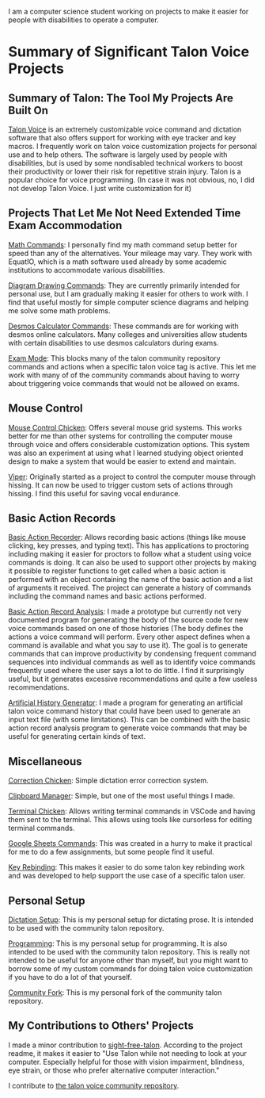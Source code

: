 I am a computer science student working on projects to make it easier for people with disabilities to operate a computer.

# Summary of Significant Talon Voice Projects
## Summary of Talon: The Tool My Projects Are Built On
[Talon Voice](https://talonvoice.com/) is an extremely customizable voice command and dictation software that also offers support for working with eye tracker and key macros. I frequently work on talon voice customization projects for personal use and to help others. The software is largely used by people with disabilities, but is used by some nondisabled technical workers to boost their productivity or lower their risk for repetitive strain injury. Talon is a popular choice for voice programming. (In case it was not obvious, no, I did not develop Talon Voice. I just write customization for it)

## Projects That Let Me Not Need Extended Time Exam Accommodation
[Math Commands](https://github.com/FireChickenProductivity/Talon-Voice-EquatIO-Commands): I personally find my math command setup better for speed than any of the alternatives. Your mileage may vary. They work with EquatIO, which is a math software used already by some academic institutions to accommodate various disabilities.

[Diagram Drawing Commands](https://github.com/FireChickenProductivity/TalonVoiceDiagramDrawing): They are currently primarily intended for personal use, but I am gradually making it easier for others to work with. I find that useful mostly for simple computer science diagrams and helping me solve some math problems.

[Desmos Calculator Commands](https://github.com/FireChickenProductivity/TalonVoiceDesmosCommands): These commands are for working with desmos online calculators. Many colleges and universities allow students with certain disabilities to use desmos calculators during exams.

[Exam Mode](https://github.com/FireChickenProductivity/Talon-Voice-Exam-Mode): This blocks many of the talon community repository commands and actions when a specific talon voice tag is active. This let me work with many of of the community commands about having to worry about triggering voice commands that would not be allowed on exams.

## Mouse Control
[Mouse Control Chicken](https://github.com/FireChickenProductivity/MouseControlChicken): Offers several mouse grid systems. This works better for me than other systems for controlling the computer mouse through voice and offers considerable customization options. This system was also an experiment at using what I learned studying object oriented design to make a system that would be easier to extend and maintain.

[Viper](https://github.com/FireChickenProductivity/Viper): Originally started as a project to control the computer mouse through hissing. It can now be used to trigger custom sets of actions through hissing. I find this useful for saving vocal endurance.

## Basic Action Records
[Basic Action Recorder](https://github.com/FireChickenProductivity/BAR): Allows recording basic actions (things like mouse clicking, key presses, and typing text). This has applications to proctoring including making it easier for proctors to follow what a student using voice commands is doing. It can also be used to support other projects by making it possible to register functions to get called when a basic action is performed with an object containing the name of the basic action and a list of arguments it received. The project can generate a history of commands including the command names and basic actions performed. 

[Basic Action Record Analysis](https://github.com/FireChickenProductivity/BasicActionRecordAnalyzer): I made a prototype but currently not very documented program for generating the body of the source code for new voice commands based on one of those histories (The body defines the actions a voice command will perform. Every other aspect defines when a command is available and what you say to use it). The goal is to generate commands that can improve productivity by condensing frequent command sequences into individual commands as well as to identify voice commands frequently used where the user says a lot to do little. I find it surprisingly useful, but it generates excessive recommendations and quite a few useless recommendations.

[Artificial History Generator](https://github.com/FireChickenProductivity/ArtificialTalonCommandHistoryGenerator): I made a program for generating an artificial talon voice command history that could have been used to generate an input text file (with some limitations). This can be combined with the basic action record analysis program to generate voice commands that may be useful for generating certain kinds of text.

## Miscellaneous
[Correction Chicken](https://github.com/FireChickenProductivity/CorrectionChicken): Simple dictation error correction system.

[Clipboard Manager](https://github.com/FireChickenProductivity/Talon-Voice-multidimensional-clipboard): Simple, but one of the most useful things I made.

[Terminal Chicken](https://github.com/FireChickenProductivity/TerminalChicken): Allows writing terminal commands in VSCode and having them sent to the terminal. This allows using tools like cursorless for editing terminal commands.

[Google Sheets Commands](https://github.com/FireChickenProductivity/GoogleSheetsTalonCommands): This was created in a hurry to make it practical for me to do a few assignments, but some people find it useful.

[Key Rebinding](https://github.com/FireChickenProductivity/TalonKeyRebindings): This makes it easier to do some talon key rebinding work and was developed to help support the use case of a specific talon user.

## Personal Setup
[Dictation Setup](https://github.com/FireChickenProductivity/TalonVoiceDictationSetup): This is my personal setup for dictating prose. It is intended to be used with the community talon repository.

[Programming](https://github.com/FireChickenProductivity/PersonalTalonVoiceCodingSetup): This is my personal setup for programming. It is also intended to be used with the community talon repository. This is really not intended to be useful for anyone other than myself, but you might want to borrow some of my custom commands for doing talon voice customization if you have to do a lot of that yourself.

[Community Fork](https://github.com/FireChickenProductivity/knausj_talon/tree/personal-setup): This is my personal fork of the community talon repository. 

## My Contributions to Others' Projects
I made a minor contribution to [sight-free-talon](https://github.com/C-Loftus/sight-free-talon). According to the project readme, it makes it easier to "Use Talon while not needing to look at your computer. Especially helpful for those with vision impairment, blindness, eye strain, or those who prefer alternative computer interaction."

I contribute to [the talon voice community repository](https://github.com/talonhub/community).
